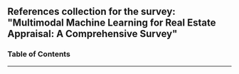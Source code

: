 References collection for the survey: "Multimodal Machine Learning for Real Estate Appraisal: A Comprehensive Survey"
---
### **Table of Contents**


---



